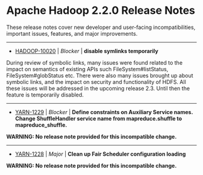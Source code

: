 
<!---
# Licensed to the Apache Software Foundation (ASF) under one
# or more contributor license agreements.  See the NOTICE file
# distributed with this work for additional information
# regarding copyright ownership.  The ASF licenses this file
# to you under the Apache License, Version 2.0 (the
# "License"); you may not use this file except in compliance
# with the License.  You may obtain a copy of the License at
#
#     http://www.apache.org/licenses/LICENSE-2.0
#
# Unless required by applicable law or agreed to in writing, software
# distributed under the License is distributed on an "AS IS" BASIS,
# WITHOUT WARRANTIES OR CONDITIONS OF ANY KIND, either express or implied.
# See the License for the specific language governing permissions and
# limitations under the License.
-->
# Apache Hadoop  2.2.0 Release Notes

These release notes cover new developer and user-facing incompatibilities, important issues, features, and major improvements.


---

* [HADOOP-10020](https://issues.apache.org/jira/browse/HADOOP-10020) | *Blocker* | **disable symlinks temporarily**

During review of symbolic links, many issues were found related to the impact on semantics of existing APIs such FileSystem#listStatus, FileSystem#globStatus etc. There were also many issues brought up about symbolic links, and the impact on security and functionality of HDFS. All these issues will be addressed in the upcoming release 2.3. Until then the feature is temporarily disabled.


---

* [YARN-1229](https://issues.apache.org/jira/browse/YARN-1229) | *Blocker* | **Define constraints on Auxiliary Service names. Change ShuffleHandler service name from mapreduce.shuffle to mapreduce\_shuffle.**

**WARNING: No release note provided for this incompatible change.**


---

* [YARN-1228](https://issues.apache.org/jira/browse/YARN-1228) | *Major* | **Clean up Fair Scheduler configuration loading**

**WARNING: No release note provided for this incompatible change.**



